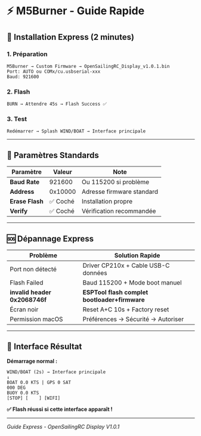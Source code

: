 # ⚡ M5Burner - Guide Rapide

## 🚀 Installation Express (2 minutes)

### **1. Préparation**
```
M5Burner → Custom Firmware → OpenSailingRC_Display_v1.0.1.bin
Port: AUTO ou COMx/cu.usbserial-xxx
Baud: 921600
```

### **2. Flash**
```
BURN → Attendre 45s → Flash Success ✅
```

### **3. Test**
```
Redémarrer → Splash WIND/BOAT → Interface principale
```

---

## 🔧 Paramètres Standards

| Paramètre | Valeur | Note |
|-----------|--------|------|
| **Baud Rate** | 921600 | Ou 115200 si problème |
| **Address** | 0x10000 | Adresse firmware standard |
| **Erase Flash** | ✅ Coché | Installation propre |
| **Verify** | ✅ Coché | Vérification recommandée |

---

## 🆘 Dépannage Express

| Problème | Solution Rapide |
|----------|-----------------|
| Port non détecté | Driver CP210x + Cable USB-C données |
| Flash Failed | Baud 115200 + Mode boot manuel |
| **invalid header 0x2068746f** | **ESPTool flash complet bootloader+firmware** |
| Écran noir | Reset A+C 10s + Factory reset |
| Permission macOS | Préférences → Sécurité → Autoriser |

---

## 📱 Interface Résultat

**Démarrage normal :**
```
WIND/BOAT (2s) → Interface principale
↓
BOAT 0.0 KTS | GPS 0 SAT
000 DEG
BUOY 0.0 KTS
[STOP] [    ] [WIFI]
```

**✅ Flash réussi si cette interface apparaît !**

---

*Guide Express - OpenSailingRC Display V1.0.1*